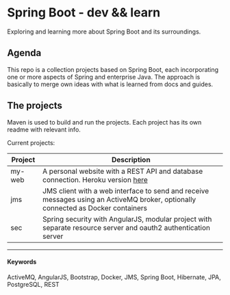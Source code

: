 # Spring Boot - dev && learn
Exploring and learning more about Spring Boot and its surroundings.

## Agenda
This repo is a collection projects based on Spring Boot, each incorporating one or more aspects of Spring and enterprise Java. The approach is basically to merge own ideas with what is learned from docs and guides.

## The projects
Maven is used to build and run the projects. Each project has its own readme with relevant info.

Current projects:

Project | Description
---     | ---
my-web  | A personal website with a REST API and database connection. Heroku version [here](https://github.com/grebdevs/spring-boot-web)
jms     | JMS client with a web interface to send and receive messages using an ActiveMQ broker, optionally connected as Docker containers
sec     | Spring security with AngularJS, modular project with separate resource server and oauth2 authentication server

---
#### Keywords
ActiveMQ, AngularJS, Bootstrap, Docker, JMS, Spring Boot, Hibernate, JPA, PostgreSQL, REST
